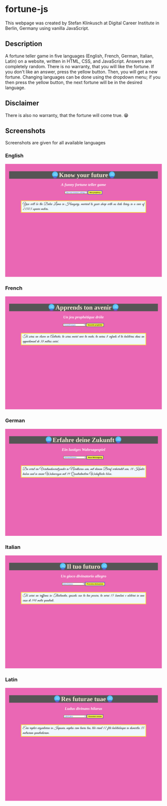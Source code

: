 # fortune-js

This webpage was created by Stefan Klinkusch at Digital Career Institute in Berlin, Germany using vanilla JavaScript.

## Description

A fortune teller game in five languages (English, French, German, Italian, Latin) on a website, written in HTML, CSS, and JavaScript. Answers are completely random. There is no warranty, that you will like the fortune. If you don't like an answer, press the yellow button. Then, you will get a new fortune. Changing languages can be done using the dropdown menu; if you then press the yellow button, the next fortune will be in the desired language.

## Disclaimer

There is also no warranty, that the fortune will come true. 😁

## Screenshots
Screenshots are given for all available languages
### English
<img src="Screenshot_en.png" alt="Screenshot of the English page">

### French
<img src="Screenshot_fr.png" alt="Screenshot of the French page">

### German
<img src="Screenshot_de.png" alt="Screenshot of the German page">

### Italian
<img src="Screenshot_it.png" alt="Screenshot of the Italian page">

### Latin
<img src="Screenshot_la.png" alt="Screenshot of the Latin page">